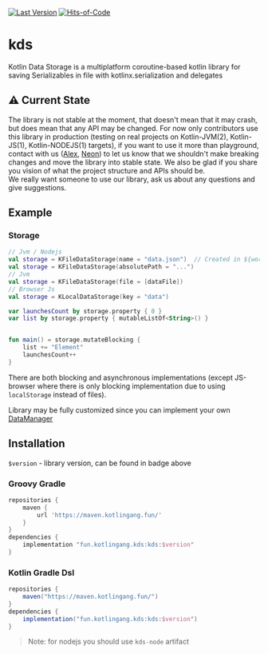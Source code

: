 [![Last Version](https://badge.kotlingang.fun/maven/fun/kotlingang/kds/kds/)](https://maven.kotlingang.fun/fun/kotlingang/kds/kds)
[![Hits-of-Code](https://hitsofcode.com/github/y9san9/kds)](https://hitsofcode.com/view/github/y9san9/kds)

# kds

Kotlin Data Storage is a multiplatform coroutine-based kotlin library for saving Serializables in file with kotlinx.serialization and delegates

## ⚠️ Current State
The library is not stable at the moment, that doesn't mean that it may crash, but does mean that any API may be changed. For now only contributors use this library in production (testing on real projects on Kotlin-JVM(2), Kotlin-JS(1), Kotlin-NODEJS(1) targets), if you want to use it more than playground, contact with us ([Alex](https://t.me/y9san9), [Neon](https://t.me/y9neon)) to let us know that we shouldn't make breaking changes and move the library into stable state. We also be glad if you share you vision of what the project structure and APIs should be. <br>
We really want someone to use our library, ask us about any questions and give suggestions.

## Example

### Storage
```kotlin
// Jvm / Nodejs
val storage = KFileDataStorage(name = "data.json")  // Created in ${workingDir}/data/name.json
val storage = KFileDataStorage(absolutePath = "...")
// Jvm
val storage = KFileDataStorage(file = [dataFile])
// Browser Js
val storage = KLocalDataStorage(key = "data")

var launchesCount by storage.property { 0 }
var list by storage.property { mutableListOf<String>() }


fun main() = storage.mutateBlocking { 
    list += "Element"
    launchesCount++
}
```

There are both blocking and asynchronous implementations (except JS-browser where there is only blocking implementation due to using `localStorage` instead of files).

Library may be fully customized since you can implement your own [DataManager](src/commonMain/kotlin/fun/kotlingang/kds/manager/DataManager.kt)

## Installation
`$version` - library version, can be found in badge above

### Groovy Gradle
```gradle
repositories {
    maven {
        url 'https://maven.kotlingang.fun/'
    }
}
dependencies {
    implementation "fun.kotlingang.kds:kds:$version"
}
```
### Kotlin Gradle Dsl
```gradle
repositories {
    maven("https://maven.kotlingang.fun/")
}
dependencies {
    implementation("fun.kotlingang.kds:kds:$version")
}
```
> Note: for nodejs you should use `kds-node` artifact
